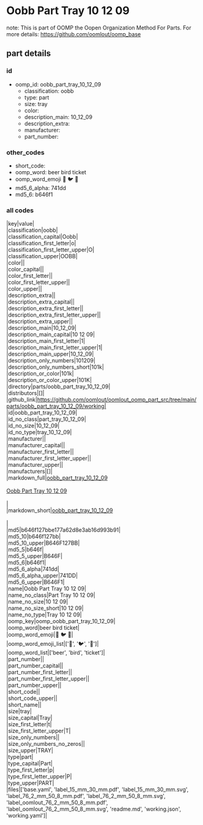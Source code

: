 # Oobb Part Tray 10 12 09  

note: This is part of OOMP the Oopen Organization Method For Parts. For more details: https://github.com/oomlout/oomp_base

##  part details





### id
* oomp_id: oobb_part_tray_10_12_09
  * classification: oobb
  * type: part
  * size: tray
  * color: 
  * description_main: 10_12_09
  * description_extra: 
  * manufacturer: 
  * part_number: 

### other_codes
* short_code: 
* oomp_word: beer bird ticket
* oomp_word_emoji :beer: :bird: :ticket:
* md5_6_alpha: 741dd
* md5_6: b646f1

### all codes 
|key|value|  
|classification|oobb|  
|classification_capital|Oobb|  
|classification_first_letter|o|  
|classification_first_letter_upper|O|  
|classification_upper|OOBB|  
|color||  
|color_capital||  
|color_first_letter||  
|color_first_letter_upper||  
|color_upper||  
|description_extra||  
|description_extra_capital||  
|description_extra_first_letter||  
|description_extra_first_letter_upper||  
|description_extra_upper||  
|description_main|10_12_09|  
|description_main_capital|10 12 09|  
|description_main_first_letter|1|  
|description_main_first_letter_upper|1|  
|description_main_upper|10_12_09|  
|description_only_numbers|101209|  
|description_only_numbers_short|101k|  
|description_or_color|101k|  
|description_or_color_upper|101K|  
|directory|parts/oobb_part_tray_10_12_09|  
|distributors|[]|  
|github_link|https://github.com/oomlout/oomlout_oomp_part_src/tree/main/parts/oobb_part_tray_10_12_09/working|  
|id|oobb_part_tray_10_12_09|  
|id_no_class|part_tray_10_12_09|  
|id_no_size|10_12_09|  
|id_no_type|tray_10_12_09|  
|manufacturer||  
|manufacturer_capital||  
|manufacturer_first_letter||  
|manufacturer_first_letter_upper||  
|manufacturer_upper||  
|manufacturers|[]|  
|markdown_full|[oobb_part_tray_10_12_09](https://github.com/oomlout/oomlout_oomp_part_src/tree/main/parts/oobb_part_tray_10_12_09/working)<br>[](https://github.com/oomlout/oomlout_oomp_part_src/tree/main/parts/oobb_part_tray_10_12_09/working)<br>[Oobb Part Tray 10 12 09](https://github.com/oomlout/oomlout_oomp_part_src/tree/main/parts/oobb_part_tray_10_12_09/working)<br><br>|  
|markdown_short|[oobb_part_tray_10_12_09](https://github.com/oomlout/oomlout_oomp_part_src/tree/main/parts/oobb_part_tray_10_12_09/working)<br><br>|  
|md5|b646f127bbe177a62d8e3ab16d993b91|  
|md5_10|b646f127bb|  
|md5_10_upper|B646F127BB|  
|md5_5|b646f|  
|md5_5_upper|B646F|  
|md5_6|b646f1|  
|md5_6_alpha|741dd|  
|md5_6_alpha_upper|741DD|  
|md5_6_upper|B646F1|  
|name|Oobb Part Tray 10 12 09|  
|name_no_class|Part Tray 10 12 09|  
|name_no_size|10 12 09|  
|name_no_size_short|10 12 09|  
|name_no_type|Tray 10 12 09|  
|oomp_key|oomp_oobb_part_tray_10_12_09|  
|oomp_word|beer bird ticket|  
|oomp_word_emoji|:beer: :bird: :ticket:|  
|oomp_word_emoji_list|[':beer:', ':bird:', ':ticket:']|  
|oomp_word_list|['beer', 'bird', 'ticket']|  
|part_number||  
|part_number_capital||  
|part_number_first_letter||  
|part_number_first_letter_upper||  
|part_number_upper||  
|short_code||  
|short_code_upper||  
|short_name||  
|size|tray|  
|size_capital|Tray|  
|size_first_letter|t|  
|size_first_letter_upper|T|  
|size_only_numbers||  
|size_only_numbers_no_zeros||  
|size_upper|TRAY|  
|type|part|  
|type_capital|Part|  
|type_first_letter|p|  
|type_first_letter_upper|P|  
|type_upper|PART|  
|files|['base.yaml', 'label_15_mm_30_mm.pdf', 'label_15_mm_30_mm.svg', 'label_76_2_mm_50_8_mm.pdf', 'label_76_2_mm_50_8_mm.svg', 'label_oomlout_76_2_mm_50_8_mm.pdf', 'label_oomlout_76_2_mm_50_8_mm.svg', 'readme.md', 'working.json', 'working.yaml']|  

